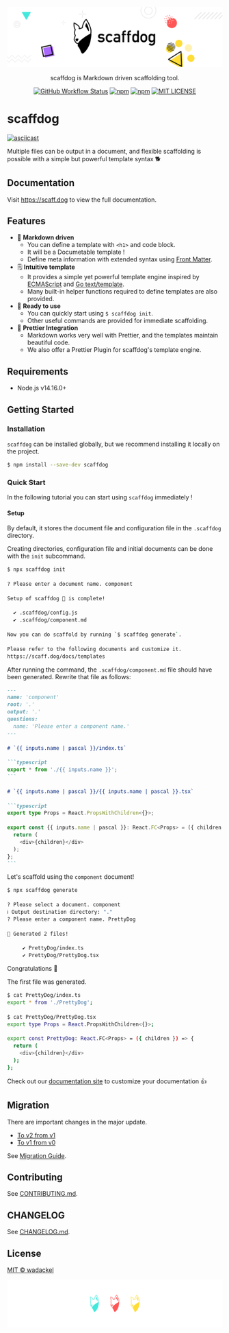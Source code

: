 ![scaffdog](https://github.com/scaffdog/artwork/raw/main/repo-banner.png)

<p align="center">
  scaffdog is Markdown driven scaffolding tool.
</p>

<p align="center">
  <a href="https://github.com/scaffdog/scaffdog/actions?workflow=CI"><img src="https://img.shields.io/github/actions/workflow/status/scaffdog/scaffdog/ci.yml?branch=canary&logo=github&style=flat-square" alt="GitHub Workflow Status" /></a>
  <a href="https://npmcharts.com/compare/scaffdog?minimal=true"><img alt="npm" src="https://img.shields.io/npm/dm/scaffdog?style=flat-square"></a>
  <a href="https://www.npmjs.com/package/scaffdog"><img src="https://img.shields.io/npm/v/scaffdog?style=flat-square" alt="npm" /></a>
  <a href="./LICENSE"><img src="https://img.shields.io/github/license/scaffdog/scaffdog?label=license&style=flat-square" alt="MIT LICENSE" /></a>
</p>

# scaffdog

[![asciicast](https://asciinema.org/a/Az6hGIB1NWBZlKs3hhpYYu3XX.svg)](https://asciinema.org/a/Az6hGIB1NWBZlKs3hhpYYu3XX)

Multiple files can be output in a document, and flexible scaffolding is possible with a simple but powerful template syntax :dog2:

## Documentation

Visit https://scaff.dog to view the full documentation.

## Features

- :pencil: **Markdown driven**
  - You can define a template with `<h1>` and code block.
  - It will be a Documetable template !
  - Define meta information with extended syntax using [Front Matter](https://jekyllrb.com/docs/front-matter/).
- :spiral_notepad: **Intuitive template**
  - It provides a simple yet powerful template engine inspired by [ECMAScript](https://tc39.es/ecma262/) and [Go text/template](https://pkg.go.dev/text/template).
  - Many built-in helper functions required to define templates are also provided.
- :rocket: **Ready to use**
  - You can quickly start using `$ scaffdog init`.
  - Other useful commands are provided for immediate scaffolding.
- :nail_care: **Prettier Integration**
  - Markdown works very well with Prettier, and the templates maintain beautiful code.
  - We also offer a Prettier Plugin for scaffdog's template engine.

## Requirements

- Node.js v14.16.0+

## Getting Started

### Installation

`scaffdog` can be installed globally, but we recommend installing it locally on the project.

```bash
$ npm install --save-dev scaffdog
```

### Quick Start

In the following tutorial you can start using `scaffdog` immediately !

#### Setup

By default, it stores the document file and configuration file in the `.scaffdog` directory.

Creating directories, configuration file and initial documents can be done with the `init` subcommand.

```bash
$ npx scaffdog init

? Please enter a document name. component

Setup of scaffdog 🐶 is complete!

  ✔ .scaffdog/config.js
  ✔ .scaffdog/component.md

Now you can do scaffold by running `$ scaffdog generate`.

Please refer to the following documents and customize it.
https://scaff.dog/docs/templates
```

After running the command, the `.scaffdog/component.md` file should have been generated. Rewrite that file as follows:

````markdown
---
name: 'component'
root: '.'
output: '.'
questions:
  name: 'Please enter a component name.'
---

# `{{ inputs.name | pascal }}/index.ts`

```typescript
export * from './{{ inputs.name }}';
```

# `{{ inputs.name | pascal }}/{{ inputs.name | pascal }}.tsx`

```typescript
export type Props = React.PropsWithChildren<{}>;

export const {{ inputs.name | pascal }}: React.FC<Props> = ({ children }) => {
  return (
    <div>{children}</div>
  );
};
```
````

Let's scaffold using the `component` document!

```bash
$ npx scaffdog generate

? Please select a document. component
ℹ Output destination directory: "."
? Please enter a component name. PrettyDog

🐶 Generated 2 files!

     ✔ PrettyDog/index.ts
     ✔ PrettyDog/PrettyDog.tsx
```

Congratulations :tada:

The first file was generated.

```bash
$ cat PrettyDog/index.ts
export * from './PrettyDog';

$ cat PrettyDog/PrettyDog.tsx
export type Props = React.PropsWithChildren<{}>;

export const PrettyDog: React.FC<Props> = ({ children }) => {
  return (
    <div>{children}</div>
  );
};
```

Check out our [documentation site](https://scaff.dog/docs/templates) to customize your documentation :+1:

## Migration

There are important changes in the major update.

- [To v2 from v1](/MIGRATION.md#to-v2-from-v1)
- [To v1 from v0](/MIGRATION.md#to-v1-from-v0)

See [Migration Guide](/MIGRATION.md).

## Contributing

See [CONTRIBUTING.md](/CONTRIBUTING.md).

## CHANGELOG

See [CHANGELOG.md](/packages/scaffdog/CHANGELOG.md).

## License

[MIT © wadackel](/LICENSE)

![Thank you for reading!](https://github.com/scaffdog/artwork/raw/main/repo-footer.png)
